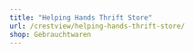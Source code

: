 ```yaml
---
title: "Helping Hands Thrift Store"
url: /crestview/helping-hands-thrift-store/
shop: Gebrauchtwaren
---
```

